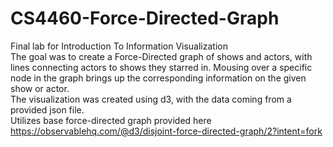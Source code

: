 # CS4460-Force-Directed-Graph
Final lab for Introduction To Information Visualization \
The goal was to create a Force-Directed graph of shows and actors, with lines connecting actors to shows they starred in. Mousing over a specific node in the graph brings up the corresponding information on the given show or actor. \
The visualization was created using d3, with the data coming from a provided json file. \
Utilizes base force-directed graph provided here https://observablehq.com/@d3/disjoint-force-directed-graph/2?intent=fork
